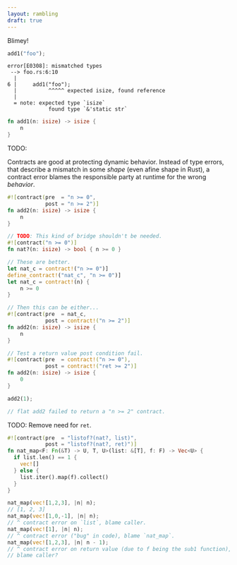 ```yaml
---
layout: rambling
draft: true
---
```


Blimey!

```rust
add1("foo");
```

```
error[E0308]: mismatched types
 --> foo.rs:6:10
  |
6 |     add1("foo");
  |          ^^^^^ expected isize, found reference
  |
  = note: expected type `isize`
             found type `&'static str`
```

```rust
fn add1(n: isize) -> isize {
    n
}
```

TODO:

Contracts are good at protecting dynamic behavior. Instead of type errors, that
describe a mismatch in some _shape_ (even afine shape in Rust), a contract
error blames the responsible party at runtime for the wrong _behavior_.

```rust
#![contract(pre  = "n >= 0",
            post = "n >= 2")]
fn add2(n: isize) -> isize {
    n
}

// TODO: This kind of bridge shouldn't be needed.
#![contract("n >= 0")]
fn nat?(n: isize) -> bool { n >= 0 }

// These are better.
let nat_c = contract!("n >= 0")]
define_contract!("nat_c", "n >= 0")]
let nat_c = contract!(n) {
    n >= 0
}

// Then this can be either...
#![contract(pre  = nat_c,
            post = contract!("n >= 2")]
fn add2(n: isize) -> isize {
    n
}
```

```rust
// Test a return value post condition fail.
#![contract(pre  = contract!("n >= 0"),
            post = contract!("ret >= 2")]
fn add2(n: isize) -> isize {
    0
}

add2(1);

// flat add2 failed to return a "n >= 2" contract.
```

TODO: Remove need for `ret`.

```rust
#![contract(pre  = "listof?(nat?, list)",
            post = "listof?(nat?, ret)")]
fn nat_map<F: Fn(&T) -> U, T, U>(list: &[T], f: F) -> Vec<U> {
  if list.len() == 1 {
    vec![]
  } else {
    list.iter().map(f).collect()
  }
}
```

```rust
nat_map(vec![1,2,3], |n| n);
// [1, 2, 3]
nat_map(vec![1,0,-1], |n| n);
// ^ contract error on `list`, blame caller.
nat_map(vec![1], |n| n);
// ^ contract error ("bug" in code), blame `nat_map`.
nat_map(vec![1,2,3], |n| n - 1);
// ^ contract error on return value (due to f being the sub1 function),
// blame caller?
```
